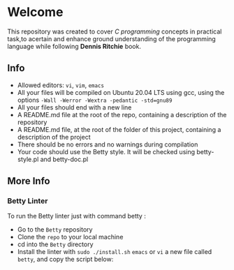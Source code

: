 # Welcome
This repository was created to cover *C programming* concepts in practical task,to acertain and enhance ground understanding of the programming language while following **Dennis Ritchie** book.

## Info
* Allowed editors: `vi`, `vim`, ``emacs``
* All your files will be compiled on Ubuntu 20.04 LTS using gcc, using the options `-Wall -Werror -Wextra -pedantic -std=gnu89`
* All your files should end with a new line
* A README.md file at the root of the repo, containing a description of the repository
* A README.md file, at the root of the folder of this project, containing a description of the project
* There should be no errors and no warnings during compilation
* Your code should use the Betty style. It will be checked using betty-style.pl and betty-doc.pl

## More Info
### Betty Linter
To run the Betty linter just with command betty <filename>:

* Go to the `Betty` repository
* Clone the `repo` to your local machine
* cd into the `Betty` directory
* Install the linter with `sudo ./install.sh`
`emacs` or `vi` a new file called `betty`, and copy the script below:
